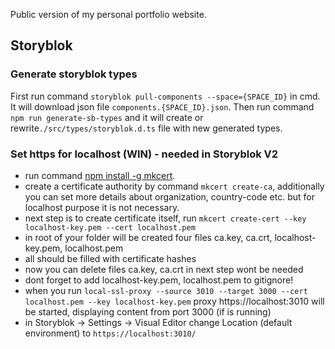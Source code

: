 Public version of my personal portfolio website.

## Storyblok

### Generate storyblok types

First run command `storyblok pull-components --space={SPACE_ID}` in cmd. It will download json file 
`components.{SPACE_ID}.json`. Then run command `npm run generate-sb-types` and it will create or rewrite`./src/types/storyblok.d.ts` file with new generated types.

### Set https for localhost (WIN) - needed in Storyblok V2
- run command [npm install -g mkcert](https://www.npmjs.com/package/mkcert).
- create a certificate authority by command `mkcert create-ca`, additionally you can set more details about organization, country-code etc. but for localhost purpose it is not necessary.
- next step is to create certificate itself, run `mkcert create-cert --key localhost-key.pem --cert localhost.pem`
- in root of your folder will be created four files ca.key, ca.crt, localhost-key.pem, localhost.pem
- all should be filled with certificate hashes
- now you can delete files ca.key, ca.crt in next step wont be needed
- dont forget to add localhost-key.pem, localhost.pem to gitignore!
- when you run `local-ssl-proxy --source 3010 --target 3000 --cert localhost.pem --key localhost-key.pem` proxy https://localhost:3010 will be started, displaying content from port 3000 (if is running)
- in Storyblok -> Settings -> Visual Editor change Location (default environment) to `https://localhost:3010/`
